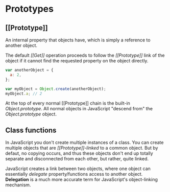# Prototypes

## [[Prototype]]

An internal property that objects have, which is simply a reference to another object.

The default _[[Get]]_ operation proceeds to follow the _[[Prototype]]_ link of the object if it cannot find the requested property on the object directly.

```js
var anotherObject = {
  a: 2,
};

var myObject = Object.create(anotherObject);
myObject.a; // 2
```

At the top of every normal [[Prototype]] chain is the built-in _Object.prototype_. All normal objects in JavaScript "descend from" the _Object.prototype_ object.

## Class functions

In JavaScript you don't create multiple instances of a class. You can create multiple objects that are _[[Prototype]]-linked_ to a common object. But by defaut, no copying occurs, and thus these objects don't end up totally separate and disconnected from each other, but rather, quite linked.

JavaScript creates a link between two objects, where one object can essentially _delegate_ property/functions access to another object. **Delegation** is a much more accurate term for JavaScript's object-linking mechanism.
